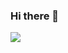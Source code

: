 ### Hi there 👋

<img src="https://github-readme-stats.vercel.app/api?username=Dinoattitude&&show_icons=true&title_color=bd6c83&icon_color=da6c77&text_color=e8a287&bg_color=365875">
